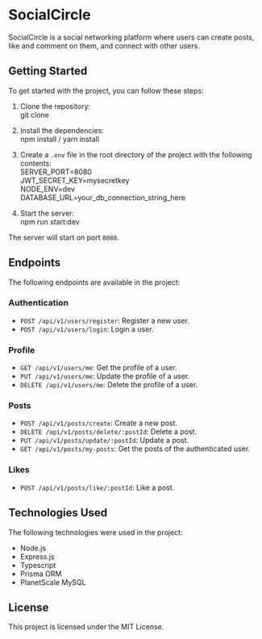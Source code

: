 # SocialCircle

SocialCircle is a social networking platform where users can create posts, like and comment on them, and connect with other users.

## Getting Started

To get started with the project, you can follow these steps:

1. Clone the repository:  
   git clone <repo-url>

2. Install the dependencies:  
   npm install / yarn install

3. Create a `.env` file in the root directory of the project with the following contents:  
   SERVER_PORT=8080  
   JWT_SECRET_KEY=mysecretkey  
   NODE_ENV=dev  
   DATABASE_URL=your_db_connection_string_here

4. Start the server:  
   npm run start:dev

The server will start on port `8080`.

## Endpoints

The following endpoints are available in the project:

### Authentication

- `POST /api/v1/users/register`: Register a new user.
- `POST /api/v1/users/login`: Login a user.

### Profile

- `GET /api/v1/users/me`: Get the profile of a user.
- `PUT /api/v1/users/me`: Update the profile of a user.
- `DELETE /api/v1/users/me`: Delete the profile of a user.

### Posts

- `POST /api/v1/posts/create`: Create a new post.
- `DELETE /api/v1/posts/delete/:postId`: Delete a post.
- `PUT /api/v1/posts/update/:postId`: Update a post.
- `GET /api/v1/posts/my-posts`: Get the posts of the authenticated user.

### Likes

- `POST /api/v1/posts/like/:postId`: Like a post.

## Technologies Used

The following technologies were used in the project:

- Node.js
- Express.js
- Typescript
- Prisma ORM
- PlanetScale MySQL

## License

This project is licensed under the MIT License.
